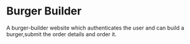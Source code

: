 # Burger Builder
A burger-builder website which authenticates the user and can build a burger,submit the order details and order it.
